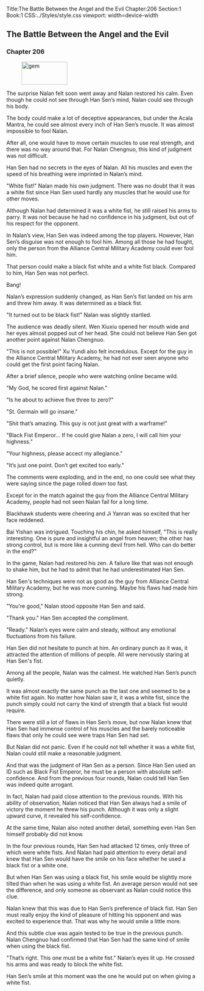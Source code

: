 Title:The Battle Between the Angel and the Evil 
Chapter:206 
Section:1 
Book:1 
CSS:../Styles/style.css 
viewport: width=device-width
  
## The Battle Between the Angel and the Evil
### Chapter 206 
<figure>
	<img src="../Images/gem.gif" alt="gem" id="gem" width="120" height="60" />
</figure>
  

  
  The surprise Nalan felt soon went away and Nalan restored his calm. Even though he could not see through Han Sen’s mind, Nalan could see through his body.

The body could make a lot of deceptive appearances, but under the Acala Mantra, he could see almost every inch of Han Sen’s muscle. It was almost impossible to fool Nalan.

After all, one would have to move certain muscles to use real strength, and there was no way around that. For Nalan Chengnuo, this kind of judgment was not difficult.

Han Sen had no secrets in the eyes of Nalan. All his muscles and even the speed of his breathing were imprinted in Nalan’s mind.

"White fist!" Nalan made his own judgment. There was no doubt that it was a white fist since Han Sen used hardly any muscles that he would use for other moves.

Although Nalan had determined it was a white fist, he still raised his arms to parry. It was not because he had no confidence in his judgment, but out of his respect for the opponent.

In Nalan’s view, Han Sen was indeed among the top players. However, Han Sen’s disguise was not enough to fool him. Among all those he had fought, only the person from the Alliance Central Military Academy could ever fool him.

That person could make a black fist white and a white fist black. Compared to him, Han Sen was not perfect.

Bang!

Nalan’s expression suddenly changed, as Han Sen’s fist landed on his arm and threw him away. It was determined as a black fist.

"It turned out to be black fist!" Nalan was slightly startled.

The audience was deadly silent. Wen Xiuxiu opened her mouth wide and her eyes almost popped out of her head. She could not believe Han Sen got another point against Nalan Chengnuo.

"This is not possible!" Xu Yundi also felt incredulous. Except for the guy in the Alliance Central Military Academy, he had not ever seen anyone who could get the first point facing Nalan.

After a brief silence, people who were watching online became wild.

"My God, he scored first against Nalan."

"Is he about to achieve five three to zero?"

"St. Germain will go insane."

"Shit that’s amazing. This guy is not just great with a warframe!"

"Black Fist Emperor... If he could give Nalan a zero, I will call him your highness."

"Your highness, please accect my allegiance."

"It’s just one point. Don’t get excited too early."

The comments were exploding, and in the end, no one could see what they were saying since the page rolled down too fast.

Except for in the match against the guy from the Alliance Central Military Academy, people had not seen Nalan fail for a long time.

Blackhawk students were cheering and Ji Yanran was so excited that her face reddened.

Bai Yishan was intrigued. Touching his chin, he asked himself, "This is really interesting. One is pure and insightful an angel from heaven; the other has strong control, but is more like a cunning devil from hell. Who can do better in the end?"

In the game, Nalan had restored his zen. A failure like that was not enough to shake him, but he had to admit that he had underestimated Han Sen.

Han Sen's techniques were not as good as the guy from Alliance Central Military Academy, but he was more cunning. Maybe his flaws had made him strong.

"You're good," Nalan stood opposite Han Sen and said.

"Thank you." Han Sen accepted the compliment.

"Ready." Nalan’s eyes were calm and steady, without any emotional fluctuations from his failure.

Han Sen did not hesitate to punch at him. An ordinary punch as it was, it attracted the attention of millions of people. All were nervously staring at Han Sen's fist.

Among all the people, Nalan was the calmest. He watched Han Sen’s punch quietly.

It was almost exactly the same punch as the last one and seemed to be a white fist again. No matter how Nalan saw it, it was a white fist, since the punch simply could not carry the kind of strength that a black fist would require.

There were still a lot of flaws in Han Sen’s move, but now Nalan knew that Han Sen had immense control of his muscles and the barely noticeable flaws that only he could see were traps Han Sen had set.

But Nalan did not panic. Even if he could not tell whether it was a white fist, Nalan could still make a reasonable judgment.

And that was the judgment of Han Sen as a person. Since Han Sen used an ID such as Black Fist Emperor, he must be a person with absolute self-confidence. And from the previous four rounds, Nalan could tell Han Sen was indeed quite arrogant.

In fact, Nalan had paid close attention to the previous rounds. With his ability of observation, Nalan noticed that Han Sen always had a smile of victory the moment he threw his punch. Although it was only a slight upward curve, it revealed his self-confidence.

At the same time, Nalan also noted another detail, something even Han Sen himself probably did not know.

In the four previous rounds, Han Sen had attacked 12 times, only three of which were white fists. And Nalan had paid attention to every detail and knew that Han Sen would have the smile on his face whether he used a black fist or a white one.

But when Han Sen was using a black fist, his smile would be slightly more tilted than when he was using a white fist. An average person would not see the difference, and only someone as observant as Nalan could notice this clue.

Nalan knew that this was due to Han Sen’s preference of black fist. Han Sen must really enjoy the kind of pleasure of hitting his opponent and was excited to experience that. That was why he would smile a little more.

And this subtle clue was again tested to be true in the previous punch. Nalan Chengnuo had confirmed that Han Sen had the same kind of smile when using the black fist.

"That’s right. This one must be a white fist." Nalan’s eyes lit up. He crossed his arms and was ready to block the white fist.

Han Sen’s smile at this moment was the one he would put on when giving a white fist.
